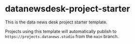 # datanewsdesk-project-starter

This is the data news desk project starter template.

Projects using this template will automatically publish to `https://projects.datanews.studio` from the `main` branch.

